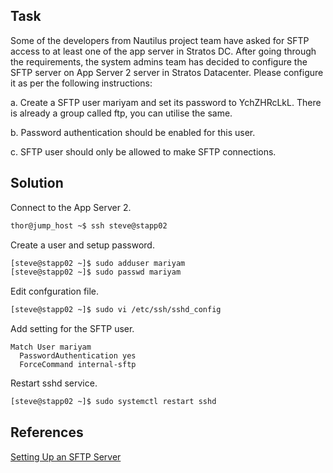 ## Task
Some of the developers from Nautilus project team have asked for SFTP access to at least one of the app server in Stratos DC. After going through the requirements, the system admins team has decided to configure the SFTP server on App Server 2 server in Stratos Datacenter. Please configure it as per the following instructions:

a. Create a SFTP user mariyam and set its password to YchZHRcLkL. There is already a group called ftp, you can utilise the same.

b. Password authentication should be enabled for this user.

c. SFTP user should only be allowed to make SFTP connections.
## Solution

Connect to the App Server 2.

```sh
thor@jump_host ~$ ssh steve@stapp02
```

Create a user and setup password.

```sh
[steve@stapp02 ~]$ sudo adduser mariyam
[steve@stapp02 ~]$ sudo passwd mariyam
```

Edit confguration file.
```sh
[steve@stapp02 ~]$ sudo vi /etc/ssh/sshd_config
```

Add setting for the SFTP user.
```
Match User mariyam
  PasswordAuthentication yes
  ForceCommand internal-sftp
```

Restart sshd service.


```sh
[steve@stapp02 ~]$ sudo systemctl restart sshd
```

## References

[Setting Up an SFTP Server](https://tecadmin.net/setup-sftp-server-on-centos/)
